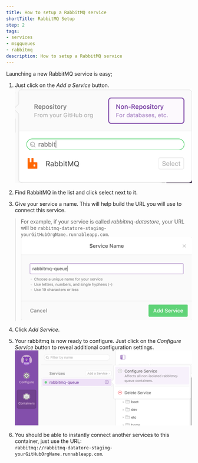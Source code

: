 ```yaml
---
title: How to setup a RabbitMQ service
shortTitle: RabbitMQ Setup
step: 2
tags:
- services
- msgqueues
- rabbitmq
description: How to setup a RabbitMQ service
---
```


Launching a new RabbitMQ service is easy; 

1. Just click on the *Add a Service* button.  
  ![add-a-service](/images/rabbitmq-add-service.png)

2. Find RabbitMQ in the list and click select next to it.

3. Give your service a name. This will help build the URL you will use to connect this service. 
  > For example, if your service is called *rabbitmq-datastore*, your URL will be `rabbitmq-datatore-staging-yourGitHubOrgName.runnableapp.com`.
  ![rabbitmq-name](/images/rabbitmq-name.png)

4. Click *Add Service*.

5. Your rabbitmq is now ready to configure. Just click on the *Configure Service* button to reveal additional configuration settings.
  ![rabbitmq-configure](/images/rabbitmq-configure.png)

6. You should be able to instantly connect another services to this container, just use the URL:  
	`rabbitmq://rabbitmq-datatore-staging-yourGitHubOrgName.runnableapp.com`.

